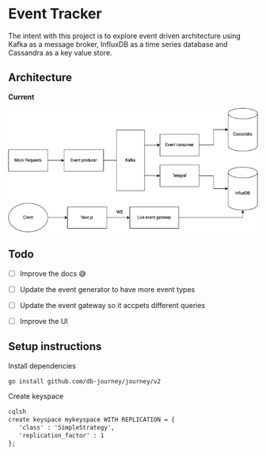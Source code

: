 # Event Tracker
The intent with this project is to explore event driven architecture using Kafka as a message broker, InfluxDB as a time series database and Cassandra as a key value store.

## Architecture
**Current**

<img src="./assets/current-architecture.png" height=250>

## Todo
- [ ] Improve the docs 😅
- [ ] Update the event generator to have more event types
- [ ] Update the event gateway so it accpets different queries
- [ ] Improve the UI


## Setup instructions
Install dependencies
```
go install github.com/db-journey/journey/v2
```

Create keyspace
```
cqlsh
create keyspace mykeyspace WITH REPLICATION = { 
   'class' : 'SimpleStrategy', 
   'replication_factor' : 1 
};
  ```
